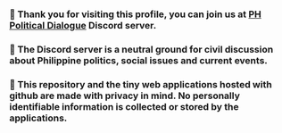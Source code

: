### 💬 Thank you for visiting this profile, you can join us at [PH Political Dialogue](https://discord.gg/86MeqUmGnQ) Discord server.

### :scroll: The Discord server is a neutral ground for civil discussion about Philippine politics, social issues and current events.

### :scroll: This repository and the tiny web applications hosted with github are made with privacy in mind. No personally identifiable information is collected or stored by the applications.

<!--
**phpoldialogue/phpoldialogue** is a ✨ _special_ ✨ repository because its `README.md` (this file) appears on your GitHub profile.

Here are some ideas to get you started:

- 🔭 I’m currently working on ...
- 🌱 I’m currently learning ...
- 👯 I’m looking to collaborate on ...
- 🤔 I’m looking for help with ...
- 💬 Ask me about ...
- 📫 How to reach me: ...
- 😄 Pronouns: ...
- ⚡ Fun fact: ...
-->
